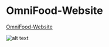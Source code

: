 # OmniFood-Website

[OmniFood-Website](https://omnifood-mostafa.netlify.app/)

![alt text](image.jpg)
